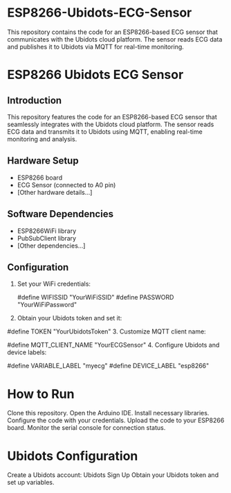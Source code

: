 # ESP8266-Ubidots-ECG-Sensor
This repository contains the code for an ESP8266-based ECG sensor that communicates with the Ubidots cloud platform. The sensor reads ECG data and publishes it to Ubidots via MQTT for real-time monitoring.

# ESP8266 Ubidots ECG Sensor

## Introduction

This repository features the code for an ESP8266-based ECG sensor that seamlessly integrates with the Ubidots cloud platform. The sensor reads ECG data and transmits it to Ubidots using MQTT, enabling real-time monitoring and analysis.

## Hardware Setup

- ESP8266 board
- ECG Sensor (connected to A0 pin)
- [Other hardware details...]

## Software Dependencies

- ESP8266WiFi library
- PubSubClient library
- [Other dependencies...]

## Configuration

1. Set your WiFi credentials:
   
   #define WIFISSID "YourWiFiSSID"
   #define PASSWORD "YourWiFiPassword"
2. Obtain your Ubidots token and set it:

#define TOKEN "YourUbidotsToken"
3. Customize MQTT client name:


#define MQTT_CLIENT_NAME "YourECGSensor"
4. Configure Ubidots and device labels:

#define VARIABLE_LABEL "myecg"
#define DEVICE_LABEL "esp8266"
# How to Run
Clone this repository.
Open the Arduino IDE.
Install necessary libraries.
Configure the code with your credentials.
Upload the code to your ESP8266 board.
Monitor the serial console for connection status.

# Ubidots Configuration
Create a Ubidots account: Ubidots Sign Up
Obtain your Ubidots token and set up variables.
